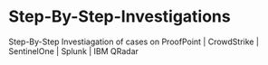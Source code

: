# Step-By-Step-Investigations
Step-By-Step Investiagation of cases on ProofPoint | CrowdStrike | SentinelOne | Splunk | IBM QRadar
